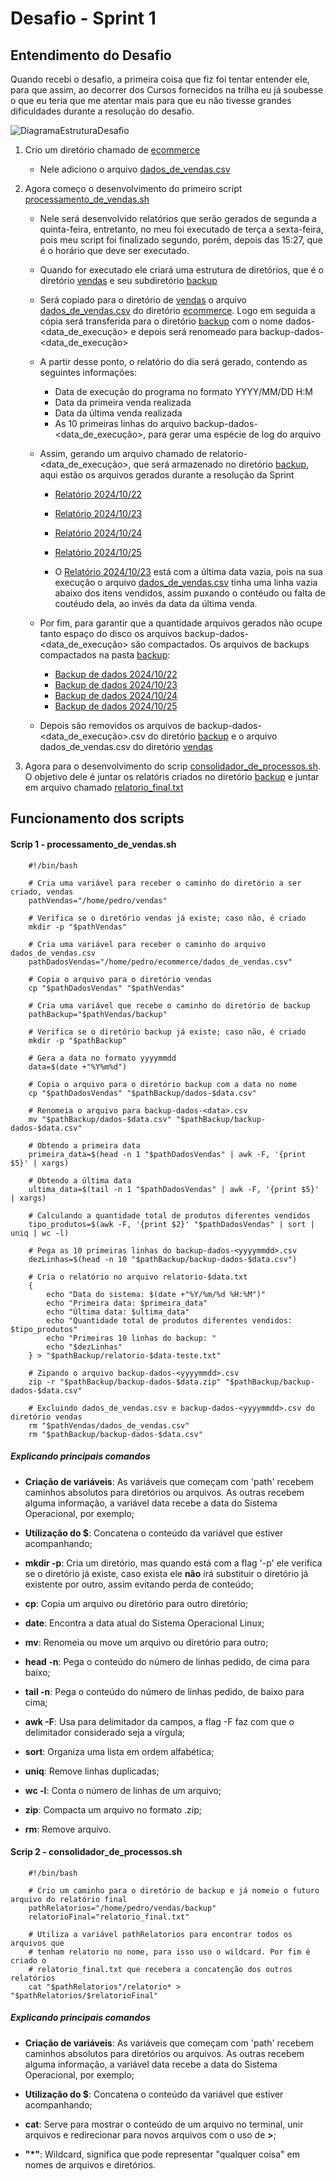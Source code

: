 # Desafio - Sprint 1

## Entendimento do Desafio

Quando recebi o desafio, a primeira coisa que fiz foi tentar entender ele, para que assim, ao decorrer dos Cursos fornecidos na trilha eu já soubesse o que eu teria que me atentar mais para que eu não tivesse grandes dificuldades durante a resolução do desafio.

![DiagramaEstruturaDesafio](/Assets/ProcessamentoDeVendas.drawio.png)

1. Crio um diretório chamado de [ecommerce](/PB_Pedro_Isse/Sprint1/Desafio/ecommerce)
    - Nele adiciono o arquivo [dados_de_vendas.csv](/PB_Pedro_Isse/Sprint1/Desafio/ecommerce/dados_de_vendas.csv)

2. Agora começo o desenvolvimento do primeiro script [processamento_de_vendas.sh](/PB_Pedro_Isse/Sprint1/Desafio/processamento_de_vendas.sh)

    - Nele será desenvolvido relatórios que serão gerados de segunda a quinta-feira, entretanto, no meu foi executado de terça a sexta-feira, pois meu script foi finalizado segundo, porém, depois das 15:27, que é o horário que deve ser executado.

    - Quando for executado ele criará uma estrutura de diretórios, que é o diretório [vendas](/PB_Pedro_Isse/Sprint1/Desafio/vendas) e seu subdiretório [backup](/PB_Pedro_Isse/Sprint1/Desafio/vendas/backup/)

    - Será copiado para o diretório de [vendas](/PB_Pedro_Isse/Sprint1/Desafio/vendas) o arquivo [dados_de_vendas.csv](/PB_Pedro_Isse/Sprint1/Desafio/ecommerce/dados_de_vendas.csv) do diretório [ecommerce](/PB_Pedro_Isse/Sprint1/Desafio/ecommerce). Logo em seguida a cópia será transferida para o diretório [backup](/PB_Pedro_Isse/Sprint1/Desafio/vendas/backup) com o nome dados-<data_de_execução> e depois será renomeado para backup-dados-<data_de_execução>

    - A partir desse ponto, o relatório do dia será gerado, contendo as seguintes informações: 
        - Data de execução do programa no formato YYYY/MM/DD H:M
        - Data da primeira venda realizada
        - Data da última venda realizada
        - As 10 primeiras linhas do arquivo backup-dados-<data_de_execução>, para gerar uma espécie de log do arquivo

     - Assim, gerando um arquivo chamado de relatorio-<data_de_execução>, que será armazenado no diretório [backup](/PB_Pedro_Isse/Sprint1/Desafio/vendas/backup), aqui estão os arquivos gerados durante a resolução da Sprint

        - [Relatório 2024/10/22](/PB_Pedro_Isse/Sprint1/Desafio/vendas/backup/relatorio-20241022.txt)
        - [Relatório 2024/10/23](/PB_Pedro_Isse/Sprint1/Desafio/vendas/backup/relatorio-20241023.txt) 
        - [Relatório 2024/10/24](/PB_Pedro_Isse/Sprint1/Desafio/vendas/backup/relatorio-20241024.txt)
        - [Relatório 2024/10/25](/PB_Pedro_Isse/Sprint1/Desafio/vendas/backup/relatorio-20241025.txt)

        - O [Relatório 2024/10/23](/PB_Pedro_Isse/Sprint1/Desafio/vendas/backup/relatorio-20241023.txt) está com a última data vazia, pois na sua execução o arquivo [dados_de_vendas.csv](/PB_Pedro_Isse/Sprint1/Desafio/ecommerce/dados_de_vendas.csv) tinha uma linha vazia abaixo dos itens vendidos, assim puxando o contéudo ou falta de coutéudo dela, ao invés da data da última venda.

    - Por fim, para garantir que a quantidade arquivos gerados não ocupe tanto espaço do disco os arquivos backup-dados-<data_de_execução> são compactados. Os arquivos de backups compactados na pasta [backup](/PB_Pedro_Isse/Sprint1/Desafio/vendas/backup):
        - [Backup de dados 2024/10/22](/PB_Pedro_Isse/Sprint1/Desafio/vendas/backup/backup-dados-20241022.zip)
        - [Backup de dados 2024/10/23](/PB_Pedro_Isse/Sprint1/Desafio/vendas/backup/backup-dados-20241023.zip)
        - [Backup de dados 2024/10/24](/PB_Pedro_Isse/Sprint1/Desafio/vendas/backup/backup-dados-20241024.zip)
        - [Backup de dados 2024/10/25](/PB_Pedro_Isse/Sprint1/Desafio/vendas/backup/backup-dados-20241025.zip)
    
    - Depois são removidos os arquivos de backup-dados-<data_de_execução>.csv do diretório [backup](/PB_Pedro_Isse/Sprint1/Desafio/vendas/backup) e o arquivo dados_de_vendas.csv do diretório [vendas](/PB_Pedro_Isse/Sprint1/Desafio/vendas)

3. Agora para o desenvolvimento do scrip [consolidador_de_processos.sh](/PB_Pedro_Isse/Sprint1/Desafio/consolidador_de_processamento.sh). O objetivo dele é juntar os relatóris criados no diretório [backup](/PB_Pedro_Isse/Sprint1/Desafio/vendas/backup) e juntar em arquivo chamado [relatorio_final.txt](/PB_Pedro_Isse/Sprint1/Desafio/vendas/backup/relatorio_final.txt)

## Funcionamento dos scripts

#### Scrip 1 - processamento_de_vendas.sh

```shell
    #!/bin/bash

    # Cria uma variável para receber o caminho do diretório a ser criado, vendas
    pathVendas="/home/pedro/vendas"

    # Verifica se o diretório vendas já existe; caso não, é criado
    mkdir -p "$pathVendas"

    # Cria uma variável para receber o caminho do arquivo dados_de_vendas.csv
    pathDadosVendas="/home/pedro/ecommerce/dados_de_vendas.csv"

    # Copia o arquivo para o diretório vendas
    cp "$pathDadosVendas" "$pathVendas"

    # Cria uma variável que recebe o caminho do diretório de backup
    pathBackup="$pathVendas/backup"

    # Verifica se o diretório backup já existe; caso não, é criado
    mkdir -p "$pathBackup"

    # Gera a data no formato yyyymmdd
    data=$(date +"%Y%m%d")

    # Copia o arquivo para o diretório backup com a data no nome
    cp "$pathDadosVendas" "$pathBackup/dados-$data.csv"

    # Renomeia o arquivo para backup-dados-<data>.csv
    mv "$pathBackup/dados-$data.csv" "$pathBackup/backup-dados-$data.csv"

    # Obtendo a primeira data
    primeira_data=$(head -n 1 "$pathDadosVendas" | awk -F, '{print $5}' | xargs)

    # Obtendo a última data
    ultima_data=$(tail -n 1 "$pathDadosVendas" | awk -F, '{print $5}' | xargs)

    # Calculando a quantidade total de produtos diferentes vendidos
    tipo_produtos=$(awk -F, '{print $2}' "$pathDadosVendas" | sort | uniq | wc -l)

    # Pega as 10 primeiras linhas do backup-dados-<yyyymmdd>.csv
    dezLinhas=$(head -n 10 "$pathBackup/backup-dados-$data.csv") 

    # Cria o relatório no arquivo relatorio-$data.txt
    {
        echo "Data do sistema: $(date +"%Y/%m/%d %H:%M")"
        echo "Primeira data: $primeira_data"
        echo "Última data: $ultima_data"
        echo "Quantidade total de produtos diferentes vendidos: $tipo_produtos"
        echo "Primeiras 10 linhas do backup: "
        echo "$dezLinhas"
    } > "$pathBackup/relatorio-$data-teste.txt"

    # Zipando o arquivo backup-dados-<yyyymmdd>.csv
    zip -r "$pathBackup/backup-dados-$data.zip" "$pathBackup/backup-dados-$data.csv"

    # Excluindo dados_de_vendas.csv e backup-dados-<yyyymmdd>.csv do diretório vendas
    rm "$pathVendas/dados_de_vendas.csv"
    rm "$pathBackup/backup-dados-$data.csv"
```

##### Explicando principais comandos

- **Criação de variáveis**: As variáveis que começam com 'path' recebem caminhos absolutos para diretórios ou arquivos. As outras recebem alguma informação, a variável data recebe a data do Sistema Operacional, por exemplo;

- **Utilização do $**: Concatena o conteúdo da variável que estiver acompanhando;

- **mkdir -p**: Cria um diretório, mas quando está com a flag '-p' ele verifica se o diretório já existe, caso exista ele **não** irá substituir o diretório já existente por outro, assim evitando perda de conteúdo;

- **cp**: Copia um arquivo ou diretório para outro diretório;

- **date**: Encontra a data atual do Sistema Operacional Linux;

- **mv**: Renomeia ou move um arquivo ou diretório para outro;

- **head -n**: Pega o conteúdo do número de linhas pedido, de cima para baixo;

- **tail -n**: Pega o conteúdo do número de linhas pedido, de baixo para cima;

- **awk -F**: Usa para delimitador da campos, a flag -F faz com que o delimitador considerado seja a vírgula;

- **sort**: Organiza uma lista em ordem alfabética;

- **uniq**: Remove linhas duplicadas;

- **wc -l**: Conta o número de linhas de um arquivo;

- **zip**: Compacta um arquivo no formato <nome>.zip;

- **rm**: Remove arquivo.

#### Scrip 2 - consolidador_de_processos.sh

```shell
    #!/bin/bash

    # Crio um caminho para o diretório de backup e já nomeio o futuro arquivo do relatório final
    pathRelatorios="/home/pedro/vendas/backup"
    relatorioFinal="relatorio_final.txt"

    # Utiliza a variável pathRelatorios para encontrar todos os arquivos que
    # tenham relatorio no nome, para isso uso o wildcard. Por fim é criado o 
    # relatorio_final.txt que recebera a concatenção dos outros relatórios
    cat "$pathRelatorios"/relatorio* > "$pathRelatorios/$relatorioFinal"
```

##### Explicando principais comandos

- **Criação de variáveis**: As variáveis que começam com 'path' recebem caminhos absolutos para diretórios ou arquivos. As outras recebem alguma informação, a variável data recebe a data do Sistema Operacional, por exemplo;

- **Utilização do $**: Concatena o conteúdo da variável que estiver acompanhando;

- **cat**: Serve para mostrar o conteúdo de um arquivo no terminal, unir arquivos e redirecionar para novos arquivos com o uso de **>**;

- **"*"**: Wildcard, significa que pode representar "qualquer coisa" em nomes de arquivos e diretórios.

